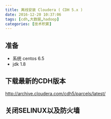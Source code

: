 ```yaml
---
title: 离线安装 Cloudera ( CDH 5.x )
date: 2016-12-20 10:37:06
tags: [cdh,大数据,hadoop]
categories: [技术积累]
---
```

## 准备
- 系统 centos 6.5
- jdk 1.8
## 下载最新的CDH版本
 http://archive.cloudera.com/cdh5/parcels/latest/
## 关闭SELINUX以及防火墙